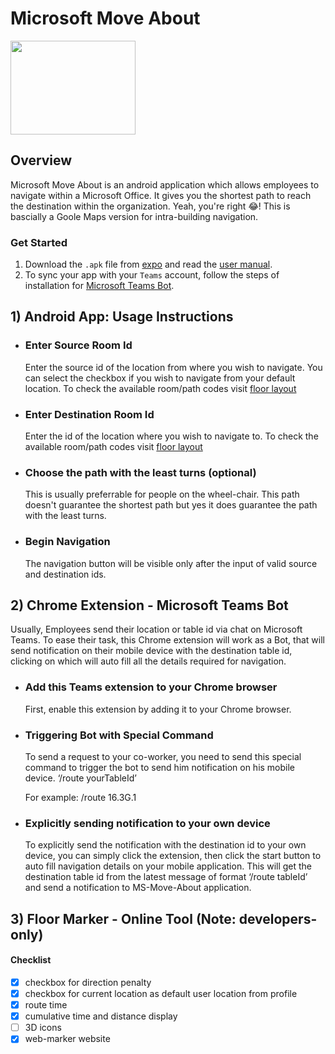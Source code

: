 # Microsoft Move About 

<img height="150" width="200" src="https://cdn.vox-cdn.com/thumbor/NeSo4JAqv-fFJCIhb5K5eBqvXG4=/7x0:633x417/1200x800/filters:focal(7x0:633x417)/cdn.vox-cdn.com/assets/1311169/mslogo.jpg">

## Overview
Microsoft Move About is an android application which allows employees to navigate within a Microsoft Office. It gives you the shortest path to reach the destination within the organization. Yeah, you're right :joy:! This is bascially a Goole Maps version for intra-building navigation. 

### Get Started
1) Download the `.apk` file from [expo](https://exp-shell-app-assets.s3.us-west-1.amazonaws.com/android/%40himansih-star/ms-move-about-e236c49fe60945d38aa8c9e8502f41d1-signed.apk) and read the [user manual](1-android-app-usage-instructions).
2) To sync your app with your `Teams` account, follow the steps of installation for [Microsoft Teams Bot](2-chrome-extension---microsoft-teams-bot).

## 1) Android App: Usage Instructions
 - ### Enter Source Room Id
    Enter the source id of the location from where you wish to navigate. You can select the checkbox if you wish to navigate from your default location. To check the available room/path codes visit [floor layout](https://himanish-star.github.io/ms-move-about/floor_plans/floor_16/floor.png)
    
 - ### Enter Destination Room Id
    Enter the id of the location where you wish to navigate to. To check the available room/path codes visit [floor layout](https://himanish-star.github.io/ms-move-about/floor_plans/floor_16/floor.png)
    
 - ### Choose the path with the least turns (optional)
    This is usually preferrable for people on the wheel-chair. This path doesn't guarantee the shortest path but yes it does guarantee the path with the least turns.
    
 - ### Begin Navigation
    The navigation button will be visible only after the input of valid source and destination ids.
 
## 2) Chrome Extension - Microsoft Teams Bot
   Usually, Employees send their location or table id via chat on Microsoft Teams. To ease their task, this Chrome extension will work as a Bot, that will send notification on their mobile device with the destination table id, clicking on which will auto fill all the details required for navigation. 

 - ### Add this Teams extension to your Chrome browser
     First, enable this extension by adding it to your Chrome browser.

 - ### Triggering Bot with Special Command
     To send a request to your co-worker, you need to send this special command to trigger the bot to send him notification on his mobile device. 
           ‘/route yourTableId’

     For example: 
         /route 16.3G.1

 - ### Explicitly sending notification to your own device
     To explicitly send the notification with the destination id to your own device, you can simply click the extension, then click the start button to auto fill navigation details on your mobile application. This will get the destination table id from the latest message of format ‘/route tableId’ and send a notification to MS-Move-About application.



## 3) Floor Marker - Online Tool (Note: developers-only)

#### Checklist
- [x] checkbox for direction penalty
- [x] checkbox for current location as default user location from profile
- [x] route time
- [x] cumulative time and distance display 
- [ ] 3D icons
- [x] web-marker website
